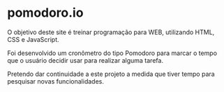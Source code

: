 # pomodoro.io

O objetivo deste site é treinar programação para WEB, utilizando HTML, CSS e JavaScript.

Foi desenvolvido um cronômetro do tipo Pomodoro para marcar o tempo que o usuário decidir usar para realizar alguma tarefa.

Pretendo dar continuidade a este projeto a medida que tiver tempo para pesquisar novas funcionalidades.
